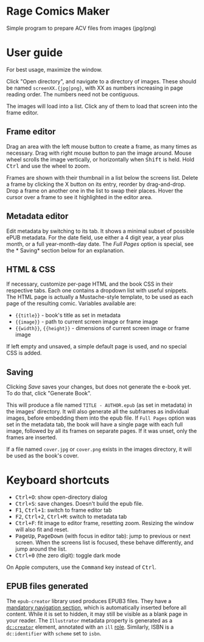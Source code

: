Rage Comics Maker
=======

Simple program to prepare ACV files from images (jpg/png)


User guide
==========

For best usage, maximize the window.

Click "Open directory", and navigate to a directory of images. These should be named `screenXX.{jpg|png}`, with XX as
numbers increasing in page reading order. The numbers need not be contiguous.

The images will load into a list. Click any of them to load that screen into the frame editor.

Frame editor
------------

Drag an area with the left mouse button to create a frame, as many times as necessary. Drag with right mouse button to
pan the image around. Mouse wheel scrolls the image vertically, or horizontally when <kbd>Shift</kbd> is held.
Hold <kbd>Ctrl</kbd> and use the wheel to zoom.

Frames are shown with their thumbnail in a list below the screens list. Delete a frame by clicking the X button on its
entry, reorder by drag-and-drop. Drop a frame on another one in the list to swap their places. Hover the cursor over a
frame to see it highlighted in the editor area.

Metadata editor
---------------

Edit metadata by switching to its tab. It shows a minimal subset of possible ePUB metadata. For the date field, use
either a 4 digit year, a year plus month, or a full year-month-day date. The *Full Pages* option is special, see the *
Saving* section below for an explanation.

HTML & CSS
-----------

If necessary, customize per-page HTML and the book CSS in their respective tabs. Each one contains a dropdown list with
useful snippets. The HTML page is actually a Mustache-style template, to be used as each page of the resulting comic.
Variables available are:

* `{{title}}` - book's title as set in metadata
* `{{image}}` - path to current screen image or frame image
* `{{width}}`, `{{height}}` - dimensions of current screen image or frame image

If left empty and unsaved, a simple default page is used, and no special CSS is added.

Saving
------

Clicking *Save* saves your changes, but does not generate the e-book yet. To do that, click "Generate Book".

This will produce a file named `TITLE - AUTHOR.epub` (as set in metadata) in the images' directory. It will also
generate all the subframes as individual images, before embedding them into the epub file. If `Full Pages` option was
set in the metadata tab, the book will have a single page with each full image, followed by all its frames on separate
pages. If it was unset, only the frames are inserted.

If a file named `cover.jpg` or `cover.png` exists in the images directory, it will be used as the book's cover.

Keyboard shortcuts
========

* <kbd>Ctrl+O</kbd>: show open-directory dialog
* <kbd>Ctrl+S</kbd>: save changes. Doesn't build the epub file.
* <kbd>F1</kbd>, <kbd>Ctrl+1</kbd>: switch to frame editor tab
* <kbd>F2</kbd>, <kbd>Ctrl+2</kbd>, <kbd>Ctrl+M</kbd>: switch to metadata tab
* <kbd>Ctrl+F</kbd>: fit image to editor frame, resetting zoom. Resizing the window will also fit and reset.
* <kbd>PageUp</kbd>, <kbd>PageDown</kbd> (with focus in editor tab): jump to previous or next screen. When the screens
  list is focused, these behave differently, and jump around the list.
* <kbd>Ctrl+0</kbd> (the zero digit): toggle dark mode

On Apple computers, use the <kbd>Command</kbd> key instead of <kbd>Ctrl</kbd>.

## EPUB files generated

The `epub-creator` library used produces EPUB3 files. They have
a [mandatory navigation section](http://idpf.org/epub/301/spec/epub-contentdocs.html#sec-xhtml-nav), which is
automatically inserted before all content. While it is set to hidden, it may still be visible as a blank page in your
reader. The `Illustrator` metadata property is generated as
a [`dc:creator`](https://www.w3.org/publishing/epub3/epub-packages.html#sec-opf-dccreator) element, annotated with
an `ill` [role](https://www.w3.org/publishing/epub3/epub-packages.html#sec-role). Similarly, ISBN is a `dc:identifier`
with `scheme` set to `isbn`.